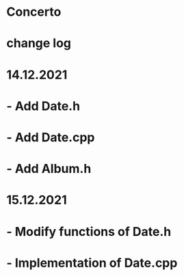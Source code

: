 # Concerto
# change log

# 14.12.2021
# - Add Date.h
# - Add Date.cpp
# - Add Album.h

# 15.12.2021
# - Modify functions of Date.h
# - Implementation of Date.cpp
